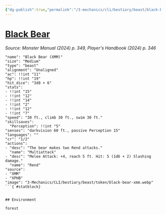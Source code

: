 ```yaml
---
{"dg-publish":true,"permalink":"/3-mechanics/cli/bestiary/beast/black-bear-xmm/","tags":["ttrpg-cli/compendium/src/5e/xmm","ttrpg-cli/monster/cr/1-2","ttrpg-cli/monster/environment/forest","ttrpg-cli/monster/size/medium","ttrpg-cli/monster/type/beast"],"created":"2025-02-22T12:02:28.099-05:00","updated":"2025-02-26T17:46:10.597-05:00"}
---
```


# [Black Bear](3-Mechanics/CLI/bestiary/beast/black-bear-xmm.md)
*Source: Monster Manual (2024) p. 349, Player's Handbook (2024) p. 346*  

```statblock
"name": "Black Bear (XMM)"
"size": "Medium"
"type": "beast"
"alignment": "Unaligned"
"ac": !!int "11"
"hp": !!int "19"
"hit_dice": "3d8 + 6"
"stats":
- !!int "15"
- !!int "12"
- !!int "14"
- !!int "2"
- !!int "12"
- !!int "7"
"speed": "30 ft., climb 30 ft., swim 30 ft."
"skillsaves":
  "Perception": !!int "5"
"senses": "darkvision 60 ft., passive Perception 15"
"languages": ""
"cr": "1/2"
"actions":
- "desc": "The bear makes two Rend attacks."
  "name": "Multiattack"
- "desc": "Melee Attack: +4, reach 5 ft. Hit: 5 (1d6 + 2) Slashing damage."
  "name": "Rend"
"source":
- "XMM"
- "XPHB"
"image": "3-Mechanics/CLI/bestiary/beast/token/black-bear-xmm.webp"
```{ #statblock}


## Environment

forest